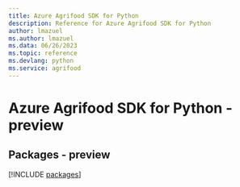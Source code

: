 ```yaml
---
title: Azure Agrifood SDK for Python
description: Reference for Azure Agrifood SDK for Python
author: lmazuel
ms.author: lmazuel
ms.data: 06/26/2023
ms.topic: reference
ms.devlang: python
ms.service: agrifood
---
```

# Azure Agrifood SDK for Python - preview
## Packages - preview
[!INCLUDE [packages](agrifood-index.md)]